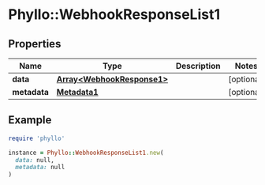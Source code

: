 # Phyllo::WebhookResponseList1

## Properties

| Name | Type | Description | Notes |
| ---- | ---- | ----------- | ----- |
| **data** | [**Array&lt;WebhookResponse1&gt;**](WebhookResponse1.md) |  | [optional] |
| **metadata** | [**Metadata1**](Metadata1.md) |  | [optional] |

## Example

```ruby
require 'phyllo'

instance = Phyllo::WebhookResponseList1.new(
  data: null,
  metadata: null
)
```

